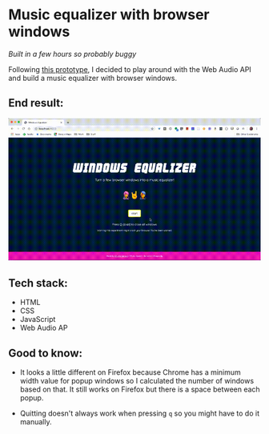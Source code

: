 # Music equalizer with browser windows

*Built in a few hours so probably buggy*

Following [this prototype](https://flappy-windows.netlify.com), I decided to play around with the Web Audio API and build a music equalizer with browser windows.

## End result:

![Demo](demo.gif)

## Tech stack:

* HTML
* CSS
* JavaScript
* Web Audio AP

## Good to know:

* It looks a little different on Firefox because Chrome has a minimum width value for popup windows so I calculated the number of windows based on that. It still works on Firefox but there is a space between each popup.

* Quitting doesn't always work when pressing `q` so you might have to do it manually.
